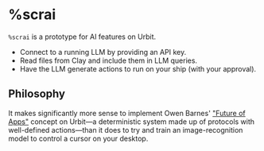 # %scrai

`%scrai` is a prototype for AI features on Urbit.

- Connect to a running LLM by providing an API key.
- Read files from Clay and include them in LLM queries.
- Have the LLM generate actions to run on your ship (with your approval).

## Philosophy

It makes significantly more sense to implement Owen Barnes' ["Future of Apps"](https://youtu.be/QU0Ml0ihds0?si=oVQFYv-yuuGK3_jR&t=3258) concept on Urbit—a deterministic system made up of protocols with well-defined actions—than it does to try and train an image-recognition model to control a cursor on your desktop.